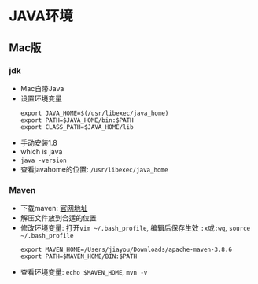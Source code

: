 # JAVA环境

## Mac版
### jdk
- Mac自带Java
- 设置环境变量
  ```
  export JAVA_HOME=$(/usr/libexec/java_home)
  export PATH=$JAVA_HOME/bin:$PATH
  export CLASS_PATH=$JAVA_HOME/lib
  ```
- 手动安装1.8
- which is java
- `java -version`
- 查看javahome的位置: `/usr/libexec/java_home`

### Maven
- 下载maven: [官网地址](https://maven.apache.org/download.cgi)
- 解压文件放到合适的位置
- 修改环境变量: 打开`vim ~/.bash_profile`, 编辑后保存生效 `:x`或`:wq`, `source ~/.bash_profile`
  ```
  export MAVEN_HOME=/Users/jiayou/Downloads/apache-maven-3.8.6
  export PATH=$MAVEN_HOME/BIN:$PATH
  ```
- 查看环境变量: `echo $MAVEN_HOME`, `mvn -v`